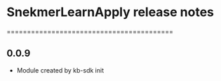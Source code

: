 # SnekmerLearnApply release notes
=========================================

0.0.9
-----
* Module created by kb-sdk init
